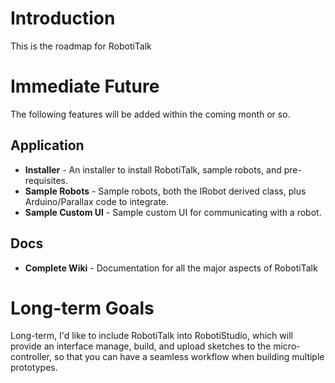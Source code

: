 # Introduction #

This is the roadmap for RobotiTalk


# Immediate Future #
The following features will be added within the coming month or so.

## Application ##
  * **Installer** - An installer to install RobotiTalk, sample robots, and pre-requisites.
  * **Sample Robots** - Sample robots, both the IRobot derived class, plus Arduino/Parallax code to integrate.
  * **Sample Custom UI** - Sample custom UI for communicating with a robot.

## Docs ##
  * **Complete Wiki** - Documentation for all the major aspects of RobotiTalk

# Long-term Goals #
Long-term, I'd like to include RobotiTalk into RobotiStudio, which will provide an interface manage, build, and upload sketches to the micro-controller, so that you can have a seamless workflow when building multiple prototypes.